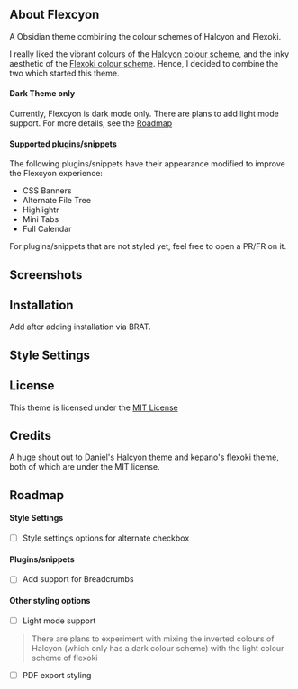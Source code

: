 ## About Flexcyon
A Obsidian theme combining the colour schemes of Halcyon and Flexoki.

I really liked the vibrant colours of the [Halcyon colour scheme](https://halcyon-theme.netlify.app/), and the inky aesthetic of the [Flexoki colour scheme](https://stephango.com/flexoki). Hence, I decided to combine the two which started this theme.

#### Dark Theme only
Currently, Flexcyon is dark mode only. There are plans to add light mode support. For more details, see the [Roadmap](#Roadmap)

#### Supported plugins/snippets
The following plugins/snippets have their appearance modified to improve the Flexcyon experience:
- CSS Banners
- Alternate File Tree
- Highlightr
- Mini Tabs
- Full Calendar

For plugins/snippets that are not styled yet, feel free to open a PR/FR on it.

## Screenshots

## Installation
Add after adding installation via BRAT.

## Style Settings

## License
This theme is licensed under the [MIT License](./LICENSE)

## Credits
A huge shout out to Daniel's [Halcyon theme](https://github.com/dbarenholz/halcyon-obsidian) and kepano's [flexoki](https://github.com/kepano/flexoki-obsidian) theme, both of which are under the MIT license.

## Roadmap

#### Style Settings
- [ ] Style settings options for alternate checkbox

#### Plugins/snippets
- [ ] Add support for Breadcrumbs

#### Other styling options
- [ ] Light mode support
 > There are plans to experiment with mixing the inverted colours of Halcyon (which only has a dark colour scheme) with the light colour scheme of flexoki
- [ ] PDF export styling

